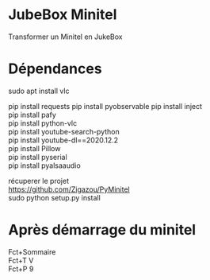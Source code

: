 # JubeBox Minitel

Transformer un Minitel en JukeBox

# Dépendances

sudo apt install vlc

pip install requests
pip install pyobservable
pip install inject<br/>
pip install pafy<br/>
pip install python-vlc<br/>
pip install youtube-search-python<br/>
pip install youtube-dl==2020.12.2<br/>
pip install Pillow<br/>
pip install pyserial<br/>
pip install pyalsaaudio<br/>

récuperer le projet<br/>
https://github.com/Zigazou/PyMinitel <br/>
sudo python setup.py install<br/>

# Après démarrage du minitel

Fct+Sommaire<br/>
Fct+T V<br/>
Fct+P 9<br/>

